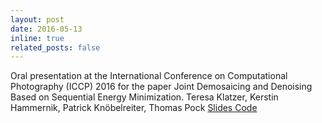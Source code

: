 ```yaml
---
layout: post
date: 2016-05-13 
inline: true
related_posts: false
---
```


Oral presentation at the International Conference on Computational Photography (ICCP) 2016 for the paper
Joint Demosaicing and Denoising Based on Sequential Energy Minimization. 
Teresa Klatzer, Kerstin Hammernik, Patrick Knöbelreiter, Thomas Pock
<a href="https://www.tugraz.at/fileadmin/user_upload/Institute/ICG/Images/team_pock/iccp16_oral.pdf"> Slides </a> <a href="https://github.com/VLOGroup/joint-demosaicing-denoising-sem"> Code </a>